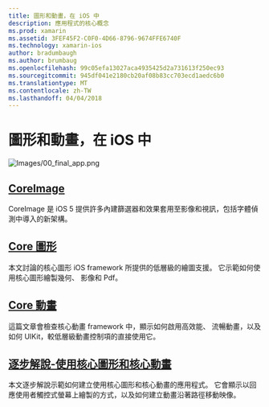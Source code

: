 ```yaml
---
title: 圖形和動畫，在 iOS 中
description: 應用程式的核心概念
ms.prod: xamarin
ms.assetid: 3FEF45F2-C0F0-4D66-8796-9674FFE6740F
ms.technology: xamarin-ios
author: bradumbaugh
ms.author: brumbaug
ms.openlocfilehash: 99c05efa13027aca4935425d2a731613f250ec93
ms.sourcegitcommit: 945df041e2180cb20af08b83cc703ecd1aedc6b0
ms.translationtype: MT
ms.contentlocale: zh-TW
ms.lasthandoff: 04/04/2018
---
```

# <a name="graphics-and-animation-in-ios"></a>圖形和動畫，在 iOS 中

![Images/00_final_app.png](images/00-final-app.png "執行範例應用程式") 


##  <a name="coreimageiosplatformgraphics-animation-iosintroduction-to-coreimagemd"></a>[CoreImage](~/ios/platform/graphics-animation-ios/introduction-to-coreimage.md)

CoreImage 是 iOS 5 提供許多內建篩選器和效果套用至影像和視訊，包括字體偵測中導入的新架構。

##  <a name="core-graphicsiosplatformgraphics-animation-ioscore-graphicsmd"></a>[Core 圖形](~/ios/platform/graphics-animation-ios/core-graphics.md)

本文討論的核心圖形 iOS framework 所提供的低層級的繪圖支援。 它示範如何使用核心圖形繪製幾何、 影像和 Pdf。

##  <a name="core-animationiosplatformgraphics-animation-ioscore-animationmd"></a>[Core 動畫](~/ios/platform/graphics-animation-ios/core-animation.md)

這篇文章會檢查核心動畫 framework 中，顯示如何啟用高效能、 流暢動畫，以及如何 UIKit，較低層級動畫控制項的直接使用它。

##  <a name="walkthrough---using-core-graphics-and-core-animationiosplatformgraphics-animation-iosgraphics-animation-walkthroughmd"></a>[逐步解說-使用核心圖形和核心動畫](~/ios/platform/graphics-animation-ios/graphics-animation-walkthrough.md)

本文逐步解說示範如何建立使用核心圖形和核心動畫的應用程式。 它會顯示以回應使用者觸控式螢幕上繪製的方式，以及如何建立動畫沿著路徑移動映像。



